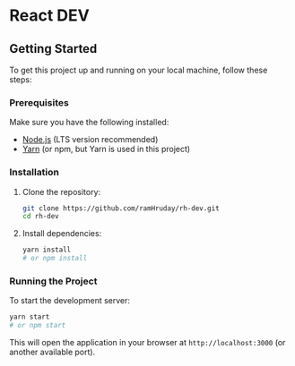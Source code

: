 # React DEV

## Getting Started

To get this project up and running on your local machine, follow these steps:

### Prerequisites

Make sure you have the following installed:

*   [Node.js](https://nodejs.org/en/) (LTS version recommended)
*   [Yarn](https://classic.yarnpkg.com/en/docs/install/) (or npm, but Yarn is used in this project)

### Installation

1.  Clone the repository:
    ```bash
    git clone https://github.com/ramHruday/rh-dev.git
    cd rh-dev
    ```
2.  Install dependencies:
    ```bash
    yarn install
    # or npm install
    ```

### Running the Project

To start the development server:

```bash
yarn start
# or npm start
```

This will open the application in your browser at `http://localhost:3000` (or another available port).

